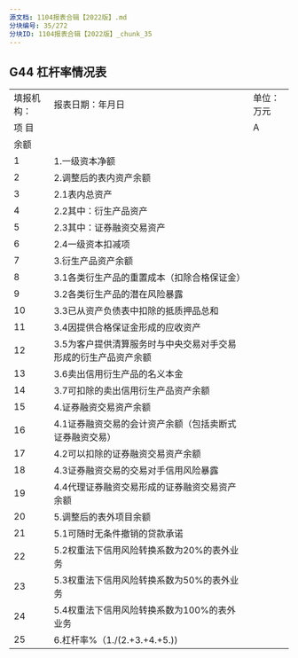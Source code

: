 ```yaml
---
源文档: 1104报表合辑【2022版】.md
分块编号: 35/272
分块ID: 1104报表合辑【2022版】_chunk_35
---
```


## G44 杠杆率情况表

|  |  |  |
| --- | --- | --- |
| 填报机构： | 报表日期：年月日 | 单位：万元 |
| 项 目 | | A |
| 余额 |
| 1 | 1.一级资本净额 |  |
| 2 | 2.调整后的表内资产余额 |  |
| 3 | 2.1表内总资产 |  |
| 4 | 2.2其中：衍生产品资产 |  |
| 5 | 2.3其中：证券融资交易资产 |  |
| 6 | 2.4一级资本扣减项 |  |
| 7 | 3.衍生产品资产余额 |  |
| 8 | 3.1各类衍生产品的重置成本（扣除合格保证金） |  |
| 9 | 3.2各类衍生产品的潜在风险暴露 |  |
| 10 | 3.3已从资产负债表中扣除的抵质押品总和 |  |
| 11 | 3.4因提供合格保证金形成的应收资产 |  |
| 12 | 3.5为客户提供清算服务时与中央交易对手交易形成的衍生产品资产余额 |  |
| 13 | 3.6卖出信用衍生产品的名义本金 |  |
| 14 | 3.7可扣除的卖出信用衍生产品资产余额 |  |
| 15 | 4.证券融资交易资产余额 |  |
| 16 | 4.1证券融资交易的会计资产余额（包括卖断式证券融资交易） |  |
| 17 | 4.2可以扣除的证券融资交易资产余额 |  |
| 18 | 4.3证券融资交易的交易对手信用风险暴露 |  |
| 19 | 4.4代理证券融资交易形成的证券融资交易资产余额 |  |
| 20 | 5.调整后的表外项目余额 |  |
| 21 | 5.1可随时无条件撤销的贷款承诺 |  |
| 22 | 5.2权重法下信用风险转换系数为20%的表外业务 |  |
| 23 | 5.3权重法下信用风险转换系数为50%的表外业务 |  |
| 24 | 5.4权重法下信用风险转换系数为100%的表外业务 |  |
| 25 | 6.杠杆率%（1./(2.+3.+4.+5.)) |  |

